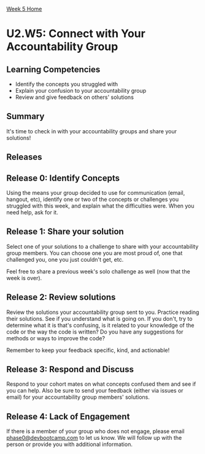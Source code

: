 [Week 5 Home](./)

# U2.W5: Connect with Your Accountability Group

## Learning Competencies
- Identify the concepts you struggled with
- Explain your confusion to your accountability group
- Review and give feedback on others' solutions

## Summary
It's time to check in with your accountability groups and share your solutions!

## Releases

## Release 0: Identify Concepts
Using the means your group decided to use for communication (email, hangout, etc), identify one or two of the concepts or challenges you struggled with this week, and explain what the difficulties were. When you need help, ask for it.

## Release 1: Share your solution
Select one of your solutions to a challenge to share with your accountability group members. You can choose one you are most proud of, one that challenged you, one you just couldn't get, etc.

Feel free to share a previous week's solo challenge as well (now that the week is over).

## Release 2: Review solutions
Review the solutions your accountability group sent to you. Practice reading their solutions. See if you understand what is going on. If you don't, try to determine what it is that's confusing, is it related to your knowledge of the code or the way the code is written? Do you have any suggestions for methods or ways to improve the code?

Remember to keep your feedback specific, kind, and actionable!

## Release 3: Respond and Discuss
Respond to your cohort mates on what concepts confused them and see if you can help. Also be sure to send your feedback (either via issues or email) for your accountability group members' solutions.

## Release 4: Lack of Engagement
If there is a member of your group who does not engage, please email <phase0@devbootcamp.com> to let us know. We will follow up with the person or provide you with additional information.
